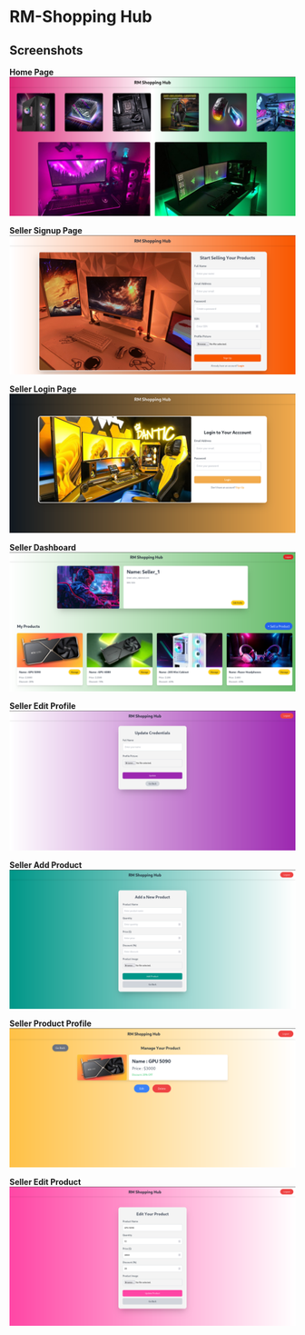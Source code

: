 # RM-Shopping Hub

## Screenshots

**Home Page**
![Image Not Available](https://github.com/rmkhurana28/RM-SH/blob/4512758d812701e3332893bfe9e871f71e35d4a7/home.png)


**Seller Signup Page**
![Image Not Available](https://github.com/rmkhurana28/RM-SH/blob/681bc9e29d330ed43a3ccfa888bd9e61692f6f52/Screenshots/Ssignup.png)

**Seller Login Page**
![Image Not Available](https://github.com/rmkhurana28/RM-SH/blob/681bc9e29d330ed43a3ccfa888bd9e61692f6f52/Screenshots/Slogin.png)


**Seller Dashboard**
![Image Not Available](https://github.com/rmkhurana28/RM-SH/blob/681bc9e29d330ed43a3ccfa888bd9e61692f6f52/Screenshots/Sdashboard.png)


**Seller Edit Profile**
![Image Not Available](https://github.com/rmkhurana28/RM-SH/blob/681bc9e29d330ed43a3ccfa888bd9e61692f6f52/Screenshots/SeditProfile.png)


**Seller Add Product**
![Image Not Available](https://github.com/rmkhurana28/RM-SH/blob/681bc9e29d330ed43a3ccfa888bd9e61692f6f52/Screenshots/SaddProd.png)


**Seller Product Profile**
![Image Not Available](https://github.com/rmkhurana28/RM-SH/blob/681bc9e29d330ed43a3ccfa888bd9e61692f6f52/Screenshots/SmanageProd.png)


**Seller Edit Product**
![Image Not Available](https://github.com/rmkhurana28/RM-SH/blob/681bc9e29d330ed43a3ccfa888bd9e61692f6f52/Screenshots/SeditProd.png)

